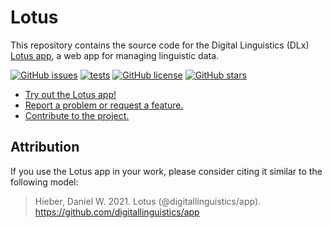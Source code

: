 # Lotus

This repository contains the source code for the Digital Linguistics (DLx) [Lotus app][app], a web app for managing linguistic data.

[![GitHub issues](https://img.shields.io/github/issues/digitallinguistics/app)][issues]
[![tests](https://github.com/digitallinguistics/app/actions/workflows/test.yml/badge.svg)](https://github.com/digitallinguistics/app/actions/workflows/test.yml)
[![GitHub license](https://img.shields.io/github/license/digitallinguistics/app)][GitHub]
[![GitHub stars](https://img.shields.io/github/stars/digitallinguistics/app?style=social)](https://github.com/digitallinguistics/app/stargazers)

* [Try out the Lotus app!][app]
* [Report a problem or request a feature.][new-issue]
* [Contribute to the project.][developers]

## Attribution

If you use the Lotus app in your work, please consider citing it similar to the following model:

> Hieber, Daniel W. 2021. Lotus (@digitallinguistics/app). https://github.com/digitallinguistics/app

<!-- LINKS -->
[app]:        https://app.digitallinguistics.io
[developers]: https://developer.digitallinguistics.io/app
[GitHub]:     https://github.com/digitallinguistics/app
[issues]:     https://github.com/digitallinguistics/app/issues
[new-issue]:  https://github.com/digitallinguistics/app/issues/new
